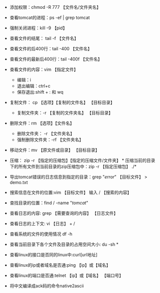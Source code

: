 * 添加权限：chmod -R 777 【文件名/文件夹名】
* 查看tomcat的进程：ps -ef | grep tomcat
* 强制关闭进程：kill -9 【pid】
* 查看文件的结尾： tail -f 【文件名】
* 查看文件的后400行：tail -400 【文件名】
* 查看文件的最新后400行：tail -400f 【文件名】
* 查看文件的内容：vim 【指定文件】 
    *  编辑：i
    *  退出编辑：ctrl+c 
    *  保存退出:shift + : 和 wq
* 复制文件： cp 【选项】【复制的文件名】 【目标目录】
    *  复制文件夹：-r 【复制的文件夹名】 【目标目录】
* 删除文件：rm 【选项】【文件名】
    *  删除文件夹： -r 【文件夹名】
    * 强制删除文件夹：-rf 【文件夹名】
* 移动文件：mv 【原文件或目录】 【目标目录】
* 压缩： zip -r 【指定的压缩包】【指定的压缩文件/文件夹】
         * 压缩当前的目录下的所有文件到当前目录的zip压缩包中：zip -r 【指定压缩包】 ./*

* 导出tomcat错误的日志信息到指定的目录：grep "*error*" 【目标文件】 > demo.txt
* 搜索信息在文件的位置:vim 【目标文件】 输入 / 【搜索的内容】
* 查找目录的位置：find / -name "*tomcat*"
* 查看日志的内容: grep 【需要查询的内容】 【日志文件】
* 查看日志的上下文: vi 【日志】 + /
* 查看系统的文件的使用情况 df -h
* 查看当前目录下各个文件及目录的占用空间大小: du -sh *
* 查看linux的接口是否同的linux中:curl[url地址]
* 查看linux的ip或者域名是否通:ping 【ip】或【域名】 
* 查看linux的端口是否通:telnet 【ip】或【域名】 【端口号】 
* 将中文编译成ack码的命令native2ascii    

